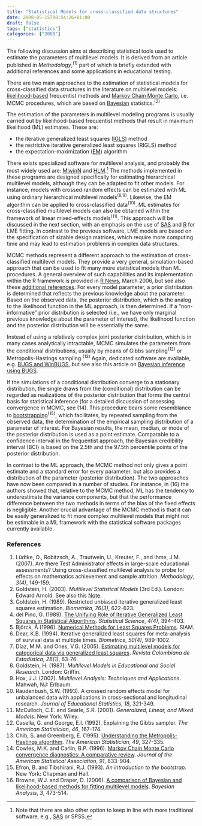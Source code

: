 ```yaml
---
title: "Statistical Models for cross-classified data structures"
date: 2008-05-15T08:54:26+01:00
draft: false
tags: ["statistics"]
categories: ["2008"]
---
```


The following discussion aims at describing statistical tools used to estimate the parameters of multilevel models. It is derived from an article published in *Methodology*,<sup>(1)</sup> part of which is briefly extended with additional references and some applications in educational testing.

There are two main approaches to the estimation of statistical models for cross-classified data structures in the literature on multilevel models: [likelihood-based][likelihood-based] frequentist methods and [Markov Chain Monte Carlo][Markov Chain Monte Carlo], i.e. MCMC procedures, which are based on [Bayesian][Bayesian] statistics.<sup>(2)</sup>

The estimation of the parameters in multilevel modeling programs is usually carried out by likelihood-based frequentist methods that result in maximum likelihood (ML) estimates. These are:

- the iterative generalized least squares ([IGLS][IGLS]) method 
- the restrictive iterative generalized least squares (RIGLS) method 
- the expectation-maximization ([EM][EM]) algorithm

There exists specialized software for multilevel analysis, and probably the most widely used are: [MlwinN][MlwinN] and [HLM][HLM].[^1] The methods implemented in these programs are designed specifically for estimating hierarchical multilevel models, although they can be adapted to fit other models. For instance, models with crossed random effects can be estimated with ML using ordinary hierarchical multilevel models<sup>(8,9)</sup>. Likewise, the EM algorithm can be applied to cross-classified data<sup>(10)</sup>. ML estimates for cross-classified multilevel models can also be obtained within the framework of linear mixed-effects models<sup>(11)</sup>. This approach will be discussed in the next section, with an emphasis on the use of [SAS][SAS] and [R][R] for LME fitting. In contrast to the previous software, LME models are based on the specification of sizable design matrices, which require more computing time and may lead to estimation problems in complex data structures.

MCMC methods represent a different approach to the estimation of cross-classified multilevel models. They provide a very general, simulation-based approach that can be used to fit many more statistical models than ML procedures. A general overview of such capabilities and its implementation within the R framework is provided in [R News][R News], March 2006, but see also these [additional references]. For every model parameter, a prior distribution is determined that reflects the previous knowledge about the parameter. Based on the observed data, the posterior distribution, which is the analog to the likelihood function in the ML approach, is then determined. If a “non-informative” prior distribution is selected (i.e., we have only marginal previous knowledge about the parameter of interest), the likelihood function and the posterior distribution will be essentially the same.

Instead of using a relatively complex joint posterior distribution, which is in many cases analytically intractable, MCMC simulates the parameters from the conditional distributions, usually by means of Gibbs sampling<sup>(12)</sup> or Metropolis-Hastings sampling.<sup>(13)</sup> Again, dedicated software are available, e.g. [BUGS and WinBUGS][BUGS and WinBUGS], but see also this article on [Bayesian inference using BUGS][Bayesian inference using BUGS].

If the simulations of a conditional distribution converge to a stationary distribution, the single draws from the (conditional) distribution can be regarded as realizations of the posterior distribution that forms the central basis for statistical inference (for a detailed discussion of assessing convergence in MCMC, see (14). This procedure bears some resemblance to [bootstrapping][bootstrapping]<sup>(15)</sup>, which facilitates, by repeated sampling from the observed data, the determination of the empirical sampling distribution of a parameter of interest. For Bayesian results, the mean, median, or mode of the posterior distribution is used as a point estimate. Comparable to a confidence interval in the frequentist approach, the Bayesian credibility interval (BCI) is based on the 2.5th and the 97.5th percentile points of the posterior distribution.

In contrast to the ML approach, the MCMC method not only gives a point estimate and a standard error for every parameter, but also provides a distribution of the parameter (posterior distribution). The two approaches have now been compared in a number of studies. For instance, in (16) the authors showed that, relative to the MCMC method, ML has the tendency to underestimate the variance components, but that the performance difference between the two methods in terms of the bias of the fixed effects is negligible. Another crucial advantage of the MCMC method is that it can be easily generalized to fit more complex multilevel models that might not be estimable in a ML framework with the statistical software packages currently available.

### References

1. Lüdtke, O., Robitzsch, A., Trautwein, U., Kreuter, F., and Ihme, J.M. (2007). Are there Test Administrator effects in large-scale educational assessments? Using cross-classified multilevel analysis to probe for effects on mathematics achievement and sample attrition. *Methodology*, *3(4)*, 149-159.
2. Goldstein, H. (2003). *Multilevel Statistical Models* (3rd Ed.). London: Edward Arnold. See also this <a href="http://www.aliquote.org/memos/2008/02/16/applications-of-latent-trait-and-latent-class-models-in-the-social-sciences/">Note</a>.
3. Goldstein, H. (1989). Restricted unbiased iterative generalized least squares estimation. *Biometrika*, *76(3)*, 622-623.
4. del Pino, G. (1989). <a href="http://projecteuclid.org/DPubS/Repository/1.0/Disseminate?view=body&amp;id=pdf_1&amp;handle=euclid.ss/1177012408">The Unifying Role of Iterative Generalized Least Squares in Statistical Algorithms</a>. *Statistical Science*, *4(4)*, 394-403.
5. Björck, Å (1996). <a href="http://www.mai.liu.se/~akbjo/LSPbook.html">Numerical Methods for Least Squares Problems</a>. SIAM. 
6. Dear, K.B. (1994). Iterative generalized least squares for meta-analysis of survival data at multiple times. *Biometrics*, *50(4)*, 989-1002.
7. Díaz, M.M. and Ones, V.G. (2005). <a href="http://www.emis.de/journals/RCE/V28/V28_1_63MonteroGuerra.pdf">Estimating multilevel models for categorical data via generalized least squares</a>. *Revista Colombiana de Estadística*, *28(1)*, 63-76.
8. Goldstein, H. (1987). *Multilevel Models in Educational and Social Research*. London: Griffin.
9. Hox, J.J. (2002). *Multilevel Analysis: Techniques and Applications*. Mahwah, NJ: Erlbaum.
10. Raudenbush, S.W. (1993). A crossed random effects model for unbalanced data with applications in cross-sectional and longitudinal research. *Journal of Educational Statistics*, *18*, 321-349.
11. McCulloch, C.E. and Searle, S.R. (2001). *Generalized, Linear, and Mixed Models*. New York: Wiley.
12. Casella, G. and George, E.I. (1992). Explaining the Gibbs sampler. *The American Statistician*, *46*, 167-174.
13. Chib, S. and Greenberg, E. (1995). <a href="http://allman.rhon.itam.mx/~lnieto/index_archivos/Chib&amp;Greenberg1995.pdf">Understanding the Metropolis-Hastings algorithm</a>. *The American Statistician*, *49*, 327-335.
14. Cowles, M.K. and Carlin, B.P. (1996). <a href="http://www.public.iastate.edu/~alicia/stat544/rr94-008.pdf">Markov Chain Monte Carlo convergence diagnostics: A comparative review</a>. *Journal of the American Statistical Association*, *91*, 833-904.
15. Efron, B. and Tibshirani, R.J. (1993). *An introduction to the bootstrap*. New York: Chapman and Hall.
16. Browne, W.J. and Draper, D. (2006). <a href="http://ba.stat.cmu.edu/journal/2006/vol01/issue03/draper2.pdf">A comparison of Bayesian and likelihood-based methods for fitting multilevel models</a>. *Bayesian Analysis*, *3*, 473-514.

[^1]: Note that there are also other option to keep in line with more traditional software, e.g., [SAS](http://www.estat.us/id38.html) or SPSS.


[likelihood-based]: http://en.wikipedia.org/wiki/Likelihood_principle "Wikipedia"
[Markov Chain Monte Carlo]: http://en.wikipedia.org/wiki/Markov_Chain_Monte_Carlo "Wikipedia"
[Bayesian]: http://en.wikipedia.org/wiki/Bayesian_inference "Wikipedia"
[IGLS]: http://en.wikipedia.org/wiki/Iteratively_re-weighted_least_squares "Wikipedia"
[EM]: http://en.wikipedia.org/wiki/Expectation-maximization_algorithm "Wikipedia"
[MlwinN]: http://www.cmm.bristol.ac.uk/MLwiN/index.shtml
[HLM]: http://www.ssicentral.com/hlm/index.html
[SAS]: http://www.sas.com
[R]: http://cran.r-project.org
[R News]: http://cran.r-project.org/doc/Rnews/Rnews_2006-1.pdf
[additional references]: http://tolstoy.newcastle.edu.au/R/help/05/09/12589.html
[BUGS and WinBUGS]: http://www.mrc-bsu.cam.ac.uk/bugs/
[Bayesian inference using BUGS]: http://citeseer.ist.psu.edu/298379.html
[bootstrapping]: http://en.wikipedia.org/wiki/Bootstrapping_%28statistics%29 "Wikipedia"